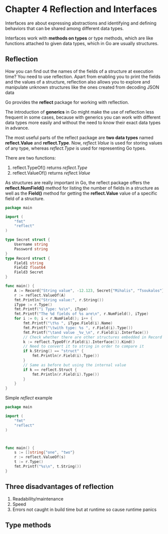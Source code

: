 # Chapter 4 Reflection and Interfaces

Interfaces are about expressing abstractions and identifying and defining behaviors that can be shared among different data types. 

Interfaces work with __methods on types__ or type methods, which are like functions attached to given data types, which in Go are usually structures. 

## Reflection

How you can find out the names of the fields of a structure at execution time? 
You need to use reflection. 
Apart from enabling you to print the fields and the values of a structure, reflection also allows you to explore and manipulate unknown structures
 like the ones created from decoding JSON data

Go provides the __reflect__ package for working with reflection.

The introduction of __generics__ in Go might make the use of reflection less frequent in some cases, because with generics you can work with
 different data types more easily and without the need to know their exact data types in advance.

The most useful parts of the reflect package are __two data types__ named __reflect.Value__ and __reflect.Type__. 
Now, _reflect.Value_ is used for storing values of any type, whereas _reflect.Type_ is used for representing Go types. 

There are two functions:

1. reflect.TypeOf() returns _reflect.Type_
2. reflect.ValueOf() returns _reflect.Value_

As structures are really important in Go, the reflect package offers the __reflect.NumField()__ method for listing the number
 of fields in a structure as well as the __Field()__ method for getting the __reflect.Value__ value of a specific field of a structure.

```go
package main

import (
	"fmt"
	"reflect"
)

type Secret struct {
	Username string
	Password string
}
type Record struct {
	Field1 string
	Field2 float64
	Field3 Secret
}

func main() {
	A := Record{"String value", -12.123, Secret{"Mihalis", "Tsoukalos"}}
	r := reflect.ValueOf(A)
	fmt.Println("String value:", r.String())
	iType := r.Type()
	fmt.Printf("i Type: %s\n", iType)
	fmt.Printf("The %d fields of %s are\n", r.NumField(), iType)
	for i := 0; i < r.NumField(); i++ {
		fmt.Printf("\t%s ", iType.Field(i).Name)
		fmt.Printf("\twith type: %s ", r.Field(i).Type())
		fmt.Printf("\tand value _%v_\n", r.Field(i).Interface())
		// Check whether there are other structures embedded in Record
		k := reflect.TypeOf(r.Field(i).Interface()).Kind()
		// Need to convert it to string in order to compare it
		if k.String() == "struct" {
			fmt.Println(r.Field(i).Type())
		}
		// Same as before but using the internal value
		if k == reflect.Struct {
			fmt.Println(r.Field(i).Type())
		}
	}
}
```

Simple _reflect_ example

```go
package main

import (
	"fmt"
	"reflect"
)



func main() {
	s := []string{"one", "two"}
	r := reflect.ValueOf(s)
	t := r.Type()
	fmt.Printf("%s\n", t.String())
}
```

## Three disadvantages of reflection

1. Readability/maintenance
2. Speed
3. Errors not caught in build time but at runtime so cause runtime panics

## Type methods


